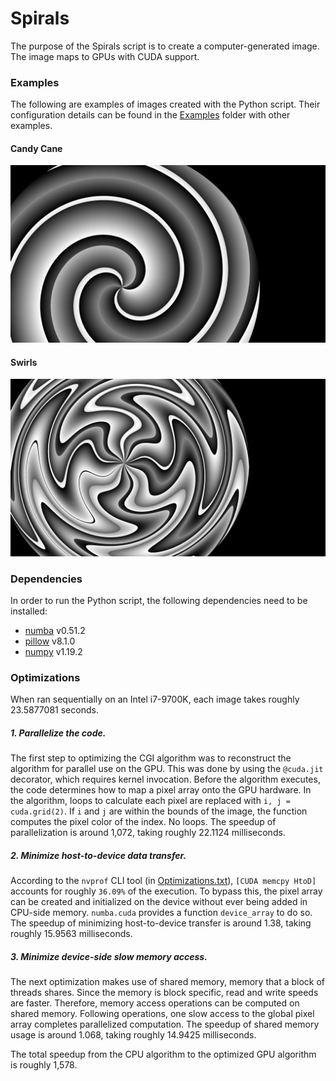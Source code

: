 # Spirals
The purpose of the Spirals script is to create a computer-generated image. The image maps to GPUs with CUDA support.


### Examples
The following are examples of images created with the Python script. Their configuration details can be found in the [Examples](https://github.com/cainspencerm/Spirals/tree/master/Examples "Examples") folder with other examples.

#### Candy Cane
![CandyCane.png](https://raw.githubusercontent.com/cainspencerm/Spirals/master/Examples/CandyCane.png "CandyCane.png")

#### Swirls
![Swirls.png](https://raw.githubusercontent.com/cainspencerm/Spirals/master/Examples/Swirls.png "Swirls.png")


### Dependencies
In order to run the Python script, the following dependencies need to be installed:
- [numba](https://pypi.org/project/numba/ "numba") v0.51.2
- [pillow](https://pypi.org/project/Pillow/ "pillow") v8.1.0
- [numpy](https://pypi.org/project/numpy/ "numpy") v1.19.2


### Optimizations
When ran sequentially on an Intel i7-9700K, each image takes roughly 23.5877081 seconds.

##### 1. Parallelize the code.
The first step to optimizing the CGI algorithm was to reconstruct the algorithm for parallel use on the GPU. This was done by using the `@cuda.jit` decorator, which requires kernel invocation. Before the algorithm executes, the code determines how to map a pixel array onto the GPU hardware. In the algorithm, loops to calculate each pixel are replaced with `i, j = cuda.grid(2)`. If `i` and `j` are within the bounds of the image, the function computes the pixel color of the index. No loops. The speedup of parallelization is around 1,072, taking roughly 22.1124 milliseconds.

##### 2. Minimize host-to-device data transfer.
According to the `nvprof` CLI tool (in [Optimizations.txt](https://github.com/cainspencerm/Spirals/blob/master/Optimizations.txt "Optimizations.txt")), `[CUDA memcpy HtoD]` accounts for roughly `36.09%` of the execution. To bypass this, the pixel array can be created and initialized on the device without ever being added in CPU-side memory. `numba.cuda` provides a function `device_array` to do so. The speedup of minimizing host-to-device transfer is around 1.38, taking roughly 15.9563 milliseconds.

##### 3. Minimize device-side slow memory access.
The next optimization makes use of shared memory, memory that a block of threads shares. Since the memory is block specific, read and write speeds are faster. Therefore, memory access operations can be computed on shared memory. Following operations, one slow access to the global pixel array completes parallelized computation. The speedup of shared memory usage is around 1.068, taking roughly 14.9425 milliseconds.

The total speedup from the CPU algorithm to the optimized GPU algorithm is roughly 1,578.